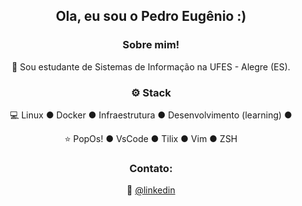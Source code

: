<div align="center">
<h2>Ola, eu sou o Pedro Eugênio :)</h2>

<h3>  Sobre mim!</h3>

  🙋 Sou estudante de Sistemas de Informação na UFES - Alegre (ES).

<h3>⚙️ Stack</h3>

  💻 Linux ● Docker ● Infraestrutura ●  Desenvolvimento (learning) ●  
  
  ⭐ PopOs! ● VsCode ● Tilix ● Vim ● ZSH

<h3>Contato:</h3>

  🐧 [@linkedin](https://www.linkedin.com/in/opedroeugenio/)
